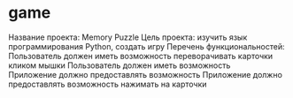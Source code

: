 # game
Название проекта: Memory Puzzle
Цель проекта: изучить язык программирования Python, создать игру
Перечень функциональностей:
Пользователь должен иметь возможность переворачивать карточки кликом мышки
Пользователь должен иметь возможность  
Приложение должно предоставлять возможность
Приложение должно предоставлять возможность нажимать на карточки
